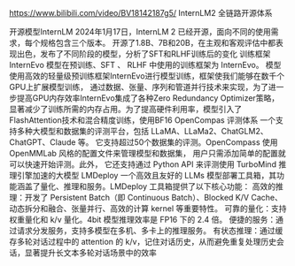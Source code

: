 
https://www.bilibili.com/video/BV18142187g5/
InternLM2 全链路开源体系
    
开源模型InternLM
  2024年1月17日，InternLM 2 已经开源，面向不同的使用需求，每个规格包含三个版本。
  开源了1.8B、7B和20B，在主观和客观评估中都表现出色，发布了不同阶段的模型，分析了SFT和RLHF训练后的变化
训练框架InternEvo
  模型在预训练、SFT 、 RLHF 中使用的训练框架为 InternEvo。
  模型使用高效的轻量级预训练框架InternEvo进行模型训练，框架使我们能够在数千个GPU上扩展模型训练，
  通过数据、张量、序列和管道并行技术来实现，为了进一步提高GPU内存效率InternEvo集成了各种Zero Redundancy Optimizer策略，
  显著减少了训练所需的内存占用。为了提高硬件利用率，模型引入了FlashAttention技术和混合精度训练，使用BF16
OpenCompas 评测体系
  一个支持多种大模型和数据集的评测平台，包括 LLaMA、LLaMa2、ChatGLM2、ChatGPT、Claude 等。
  它支持超过50个数据集的评测。OpenCompass 使用 OpenMMLab 风格的配置文件来管理模型和数据集，
  用户只需添加简单的配置就可以快速开始评测。此外，
  它还支持通过 Python API 来评测使用 TurboMind 推理引擎加速的大模型
LMDeploy 
  一个高效且友好的 LLMs 模型部署工具箱，其功能涵盖了量化、推理和服务。LMDeploy 工具箱提供了以下核心功能：
  高效的推理：开发了 Persistent Batch（即 Continuous Batch）、Blocked K/V Cache、动态拆分和融合、张量并行、高效的计算 kernel 等重要特性。
  可靠的量化：支持权重量化和 k/v 量化。4bit 模型推理效率是 FP16 下的 2.4 倍。
  便捷的服务：通过请求分发服务，支持多模型在多机、多卡上的推理服务。
  有状态推理：通过缓存多轮对话过程中的 attention 的 k/v，记住对话历史，从而避免重复处理历史会话，显著提升长文本多轮对话场景中的效率
